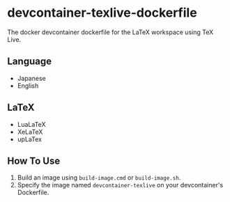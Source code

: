 # devcontainer-texlive-dockerfile

The docker devcontainer dockerfile for the LaTeX workspace using TeX Live.

## Language

- Japanese
- English

## LaTeX

- LuaLaTeX
- XeLaTeX
- upLaTex

## How To Use

1. Build an image using `build-image.cmd` or `build-image.sh`.
1. Specify the image named `devcontainer-texlive` on your devcontainer's Dockerfile.
